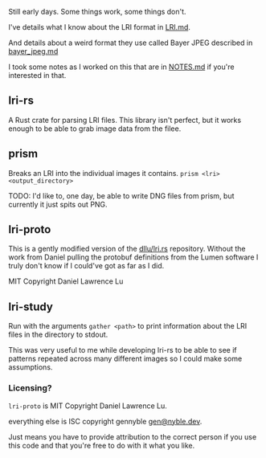 Still early days. Some things work, some things don't.

I've details what I know about the LRI format in [LRI.md](LRI.md).

And details about a weird format they use called Bayer JPEG described in [bayer_jpeg.md](bayer_jpeg.md)

I took some notes as I worked on this that are in [NOTES.md](NOTES.md) if you're interested in that.

## lri-rs
A Rust crate for parsing LRI files. This library isn't perfect, but it works enough to be able to grab image data from the filee.

## prism
Breaks an LRI into the individual images it contains. `prism <lri> <output_directory>`

TODO: I'd like to, one day, be able to write DNG files from prism, but currently it just spits out PNG.

## lri-proto
This is a gently modified version of the [dllu/lri.rs](https://github.com/dllu/lri-rs) repository. Without the work from Daniel pulling the protobuf definitions from the Lumen software I truly don't know if I could've got as far as I did.

MIT Copyright Daniel Lawrence Lu

## lri-study
Run with the arguments `gather <path>` to print information about the LRI files in the directory to stdout.

This was very useful to me while developing lri-rs to be able to see if patterns repeated across many different images so I could make some assumptions.

### Licensing?
`lri-proto` is MIT Copyright Daniel Lawrence Lu.

everything else is ISC copyright gennyble <gen@nyble.dev>.

Just means you have to provide attribution to the correct person if you use this code and that you're free to do with it what you like.